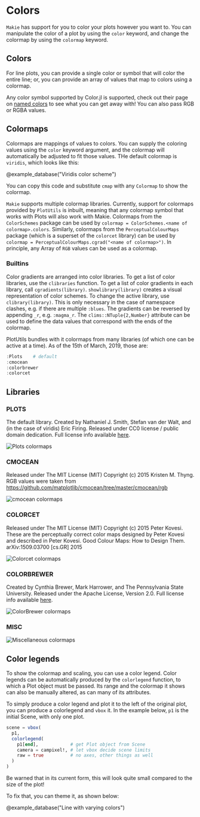 # Colors

`Makie` has support for you to color your plots however you want to. You can manipulate the color of a plot by using the `color` keyword, and change the colormap by using the `colormap` keyword.

## Colors

For line plots, you can provide a single color or symbol that will color the entire line;
or, you can provide an array of values that map to colors using a colormap.

Any color symbol supported by Color.jl is supported, check out their page on [named colors](http://juliagraphics.github.io/Colors.jl/latest/namedcolors.html) to see what you can get away with!  You can also pass RGB or RGBA values.

## Colormaps

Colormaps are mappings of values to colors.  You can supply the coloring values using the `color` keyword argument, and the colormap will automatically be adjusted to fit those values.  THe default colormap is `viridis`, which looks like this:

@example_database("Viridis color scheme")

You can copy this code and substitute `cmap` with any `Colormap` to show the colormap.

`Makie` supports multiple colormap libraries.  Currently, support for colormaps provided by `PlotUtils` is inbuilt, meaning that any colormap symbol that works with Plots will also work with Makie.  Colormaps from the `ColorSchemes` package can be used by `colormap = ColorSchemes.<name of colormap>.colors`.  Similarly, colormaps from the `PerceptualColourMaps` package (which is a superset of the `colorcet` library) can be used by `colormap = PerceptualColourMaps.cgrad("<name of colormap>")`.  In principle, any Array of `RGB` values can be used as a colormap.

### Builtins

Color gradients are arranged into color libraries. To get a list of color libraries, use the `clibraries` function. To get a list of color gradients in each library, call `cgradients(library)`. `showlibrary(library)` creates a visual representation of color schemes. To change the active library, use `clibrary(library)`. This is only necessary in the case of namespace clashes, e.g. if there are multiple `:blues`. The gradients can be reversed by appending `_r`, e.g. `:magma_r`. The `clims::NTuple{2,Number}` attribute can be used to define the data values that correspond with the ends of the colormap.

PlotUtils bundles with it colormaps from many libraries (of which one can be active at a time).  As of the 15th of March, 2019, those are:

```julia
:Plots    # default
:cmocean
:colorbrewer
:colorcet
```


## Libraries

### PLOTS

The default library.  Created by Nathaniel J. Smith, Stefan van der Walt, and (in the case of viridis) Eric Firing. Released under CC0 license / public domain dedication. Full license info available [here](https://github.com/JuliaPlots/PlotUtils.jl/blob/master/LICENSE.md#matplotlib).

![Plots colormaps](http://docs.juliaplots.org/latest/examples/img/colorschemes/Plots.png)

### CMOCEAN

Released under The MIT License (MIT) Copyright (c) 2015 Kristen M. Thyng. RGB values were taken from https://github.com/matplotlib/cmocean/tree/master/cmocean/rgb

![cmocean colormaps](http://docs.juliaplots.org/latest/examples/img/colorschemes/cmocean.png)

### COLORCET

Released under The MIT License (MIT) Copyright (c) 2015 Peter Kovesi. These are the perceptually correct color maps designed by Peter Kovesi and described in Peter Kovesi. Good Colour Maps: How to Design Them. arXiv:1509.03700 [cs.GR] 2015

![Colorcet colormaps](http://docs.juliaplots.org/latest/examples/img/colorschemes/colorcet.png)

### COLORBREWER

Created by Cynthia Brewer, Mark Harrower, and The Pennsylvania State University. Released under the Apache License, Version 2.0. Full license info available [here](https://github.com/JuliaPlots/PlotUtils.jl/blob/master/LICENSE.md#colorbrewer).

![ColorBrewer colormaps](http://docs.juliaplots.org/latest/examples/img/colorschemes/colorbrewer.png)

### MISC

![Miscellaneous colormaps](http://docs.juliaplots.org/latest/examples/img/colorschemes/misc.png)



## Color legends

To show the colormap and scaling, you can use a color legend.  Color legends can be automatically produced by the `colorlegend` function, to which a Plot object must be passed.  Its range and the colormap it shows can also be manually altered, as can many of its attributes.

To simply produce a color legend and plot it to the left of the original plot, you can produce a colorlegend and `vbox` it.  In the example below, `p1` is the initial Scene, with only one plot.

```julia
scene = vbox(
  p1,
  colorlegend(
    p1[end],            # get Plot object from Scene
    camera = campixel!, # let vbox decide scene limits
    raw = true          # no axes, other things as well
  )
)
```

Be warned that in its current form, this will look quite small compared to the size of the plot!

To fix that, you can theme it, as shown below:

@example_database("Line with varying colors")
